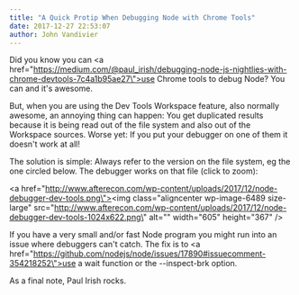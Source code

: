 ```yaml
---
title: "A Quick Protip When Debugging Node with Chrome Tools"
date: 2017-12-27 22:53:07
author: John Vandivier
---
```




Did you know you can <a href=\"https://medium.com/@paul_irish/debugging-node-js-nightlies-with-chrome-devtools-7c4a1b95ae27\">use Chrome tools to debug Node</a>? You can and it's awesome.

But, when you are using the Dev Tools Workspace feature, also normally awesome, an annoying thing can happen: You get duplicated results because it is being read out of the file system and also out of the Workspace sources. Worse yet: If you put your debugger on one of them it doesn't work at all!

The solution is simple: Always refer to the version on the file system, eg the one circled below. The debugger works on that file (click to zoom):

<a href=\"http://www.afterecon.com/wp-content/uploads/2017/12/node-debugger-dev-tools.png\"><img class=\"aligncenter wp-image-6489 size-large\" src=\"http://www.afterecon.com/wp-content/uploads/2017/12/node-debugger-dev-tools-1024x622.png\" alt=\"\" width=\"605\" height=\"367\" /></a>

If you have a very small and/or fast Node program you might run into an issue where debuggers can't catch. The fix is to <a href=\"https://github.com/nodejs/node/issues/17890#issuecomment-354218252\">use a wait function or the --inspect-brk option</a>.

As a final note, Paul Irish rocks.